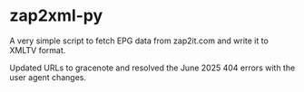 # zap2xml-py
A very simple script to fetch EPG data from zap2it.com and write it to XMLTV format.

Updated URLs to gracenote and resolved the June 2025 404 errors with the user agent changes.

